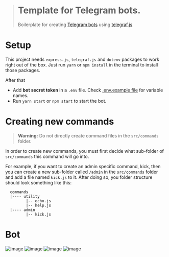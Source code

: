 > # Template for Telegram bots.
> Boilerplate for creating [Telegram bots](https://telegram.org/) using [telegraf.js](https://telegrafjs.org)

# Setup
  This project needs `express.js`, `telegraf.js` and `dotenv` packages to work right out of the box. Just run `yarn` or `npm install` in the terminal to install those packages. 

  After that

  - Add **bot secret token** in a `.env` file. Check [.env.example file](https://github.com/naz-i-ya/TechBuddyTelegramBot[TBTB]/blob/master/.env.example) for variable names.
  - Run `yarn start` or `npm start` to start the bot.

# Creating new commands
> **Warning:** Do not directly create command files in the `src/commands` folder.

In order to create new commands, you must first decide what sub-folder of `src/commands` this command will go into.

For example, if you want to create an admin specific command, kick, then you can create a new sub-folder called `/admin` in the `src/commands` folder and add a file named `kick.js` to it. After doing so, you folder structure should look something like this:
```
  commands 
  |---- utility
         |-- echo.js
         |-- help.js
  |---- admin
         |-- kick.js
```

# Bot
![image](https://user-images.githubusercontent.com/76842801/214855446-762a3b0d-2434-49bd-83b1-423cce3c5235.png)
![image](https://user-images.githubusercontent.com/76842801/214856312-06a49312-da28-43a5-9ee5-8fc70fef833d.png)
![image](https://user-images.githubusercontent.com/76842801/214858170-ad947331-6e62-4469-b9d0-c5baf58f1bc5.png)
![image](https://user-images.githubusercontent.com/76842801/218337470-e61aa718-9914-4f90-9438-67a8c3568920.png)






